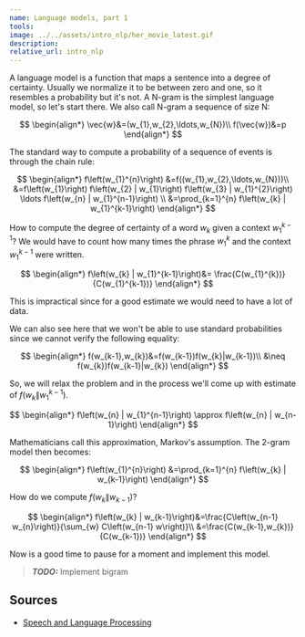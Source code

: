 ```yaml
---
name: Language models, part 1
tools:
image: ../../assets/intro_nlp/her_movie_latest.gif
description:
relative_url: intro_nlp
---
```


A language model is a function that maps a sentence into a degree of certainty. 
Usually we normalize it to be between zero and one, so it resembles a probability but it's not.
A N-gram is the simplest language model, so let's start there.
We also call N-gram a sequence of size N:

$$
\begin{align*}
\vec{w}&=(w_{1},w_{2},\ldots,w_{N})\\
f(\vec{w})&=p
\end{align*}
$$

The standard way to compute a probability of a sequence of events is through the chain rule:

$$
\begin{align*}
f\left(w_{1}^{n}\right) &=f((w_{1},w_{2},\ldots,w_{N}))\\
&=f\left(w_{1}\right) f\left(w_{2} | w_{1}\right) f\left(w_{3} | w_{1}^{2}\right) \ldots f\left(w_{n} | w_{1}^{n-1}\right) \\
&=\prod_{k=1}^{n} f\left(w_{k} | w_{1}^{k-1}\right)
\end{align*}
$$

How to compute the degree of certainty of a word $w_{k}$ given a context $w_{1}^{k-1}$?
We would have to count how many times the phrase $w_{1}^{k}$ and the context $w_{1}^{k-1}$ were written.

$$
\begin{align*}
f\left(w_{k} | w_{1}^{k-1}\right)&= \frac{C(w_{1}^{k})}{C(w_{1}^{k-1})}
\end{align*}
$$
    
This is impractical since for a good estimate we would need to have a lot of data.

We can also see here that we won't be able to use standard probabilities since we cannot verify the following equality:

$$
\begin{align*}
f(w_{k-1},w_{k})&=f(w_{k-1})f(w_{k}|w_{k-1})\\
&\neq f(w_{k})f(w_{k-1}|w_{k})
\end{align*}
$$

So, we will relax the problem and in the process we'll come up with estimate of $f(w_{k}\|w_{1}^{k-1})$.

$$
\begin{align*}
f\left(w_{n} | w_{1}^{n-1}\right) \approx f\left(w_{n} | w_{n-1}\right)
\end{align*}
$$

Mathematicians call this approximation, Markov's assumption.
The 2-gram model then becomes:

$$
\begin{align*}
f\left(w_{1}^{n}\right) &=\prod_{k=1}^{n} f\left(w_{k} | w_{k-1}\right)
\end{align*}
$$

How do we compute $f\left(w_{k} \| w_{k-1}\right)$?

$$
\begin{align*}
f\left(w_{k} | w_{k-1}\right)&=\frac{C\left(w_{n-1} w_{n}\right)}{\sum_{w} C\left(w_{n-1} w\right)}\\
&=\frac{C(w_{k-1},w_{k})}{C(w_{k-1})}
\end{align*}
$$

Now is a good time to pause for a moment and implement this model.
> **_TODO:_** Implement bigram 
## Sources
* [Speech and Language Processing](https://web.stanford.edu/~jurafsky/slp)
